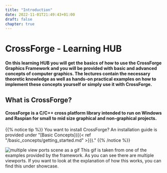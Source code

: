 ```yaml
---
title: "Introduction"
date: 2022-11-01T21:49:43+01:00
draft: false
chapter: true
---
```

# CrossForge - Learning HUB
#### On this learning HUB you will get the basics of how to use the CrossForge Graphics Framework and you will be provided with basic and advanced concepts of computer graphics. The lectures contain the necessary theoretic knowledge as well as hands-on practical examples on how to implement these concepts yourself or simply use it with CrossForge.

## What is CrossForge?
#### CrossForge is a C/C++ cross platform library intended to run on Windows and Raspian for small to mid size graphical and non-graphical projects.

{{% notice tip %}}
You want to install CrossForge? An installation guide is provided under "[Basic Concepts]({{< ref "/basic_concepts/getting_started.md" >}})."
{{% /notice %}}

![multiple view ports scene as a gif](/multible_viewports.gif)
This gif is taken from one of the examples provided by the framework. As you can see there are multiple viewports. If you want to look at the explanation of how this works, you can find this under showcase. 

